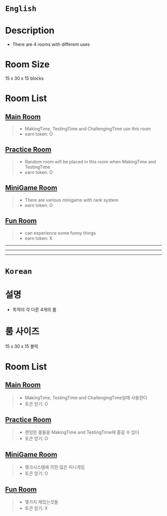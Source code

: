 # `English`
# Description
- There are 4 rooms with different uses

# Room Size
15 x 30 x 15 blocks

# Room List
## [Main Room][Main Room]
> - MakingTime,  TestingTime and ChallengingTime use this room
> - earn token: O

## [Practice Room][Practice Room]
> - Random room will be placed in this room when MakingTime and TestingTime
> - earn token: O

## [MiniGame Room][MiniGame Room]
> - There are various minigame with rank system
> - earn token: O

## [Fun Room][Fun Room]
> - can experience some funny things
> - earn token: X 
---------------------------------------------------------------------------------------------------------------------
---------------------------------------------------------------------------------------------------------------------
---------------------------------------------------------------------------------------------------------------------
# `Korean`
# 설명
- 목적이 각 다른 4개의 룸

# 룸 사이즈
15 x 30 x 15 블럭

# Room List
## [Main Room][Main Room]
> - MakingTime,  TestingTime and ChallengingTime일때 사용한다
> - 토큰 얻기: O

## [Practice Room][Practice Room]
> - 랜덤한 룸들을 MakingTime and TestingTime때 즐길 수 있다
> - 토큰 얻기: O

## [MiniGame Room][MiniGame Room]
> - 랭크시스템에 의한 많은 미니게임
> - 토큰 얻기: O

## [Fun Room][Fun Room]
> - 몇가지 재밌는것들
> - 토큰 얻기: X





[Main Room]: https://github.com/worldbiomusic/RelayEscape/wiki/Main-Room
[Practice Room]: https://github.com/worldbiomusic/RelayEscape/wiki/Practice-Room
[MiniGame Room]: https://github.com/worldbiomusic/RelayEscape/wiki/MiniGame-Room
[Fun Room]: https://github.com/worldbiomusic/RelayEscape/wiki/Fun-Room


